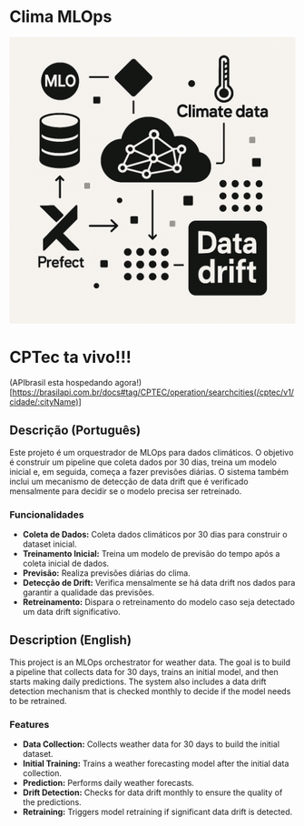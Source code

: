 # Clima MLOps
![image](./images/image.png)

# CPTec ta vivo!!!
(APIbrasil esta hospedando agora!)[https://brasilapi.com.br/docs#tag/CPTEC/operation/searchcities(/cptec/v1/cidade/:cityName)]

## Descrição (Português)

Este projeto é um orquestrador de MLOps para dados climáticos. O objetivo é construir um pipeline que coleta dados por 30 dias, treina um modelo inicial e, em seguida, começa a fazer previsões diárias. O sistema também inclui um mecanismo de detecção de data drift que é verificado mensalmente para decidir se o modelo precisa ser retreinado.

### Funcionalidades

*   **Coleta de Dados:** Coleta dados climáticos por 30 dias para construir o dataset inicial.
*   **Treinamento Inicial:** Treina um modelo de previsão do tempo após a coleta inicial de dados.
*   **Previsão:** Realiza previsões diárias do clima.
*   **Detecção de Drift:** Verifica mensalmente se há data drift nos dados para garantir a qualidade das previsões.
*   **Retreinamento:** Dispara o retreinamento do modelo caso seja detectado um data drift significativo.

## Description (English)

This project is an MLOps orchestrator for weather data. The goal is to build a pipeline that collects data for 30 days, trains an initial model, and then starts making daily predictions. The system also includes a data drift detection mechanism that is checked monthly to decide if the model needs to be retrained.

### Features

*   **Data Collection:** Collects weather data for 30 days to build the initial dataset.
*   **Initial Training:** Trains a weather forecasting model after the initial data collection.
*   **Prediction:** Performs daily weather forecasts.
*   **Drift Detection:** Checks for data drift monthly to ensure the quality of the predictions.
*   **Retraining:** Triggers model retraining if significant data drift is detected.
